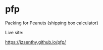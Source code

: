 # pfp
 Packing for Peanuts (shipping box calculator)
 
 Live site:
 
https://jzsenthy.github.io/pfp/
